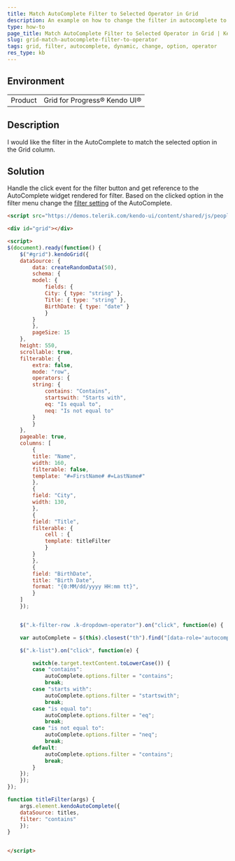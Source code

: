 ```yaml
---
title: Match AutoComplete Filter to Selected Operator in Grid
description: An example on how to change the filter in autocomplete to match the selected operator in a Kendo UI Grid.
type: how-to
page_title: Match AutoComplete Filter to Selected Operator in Grid | Kendo UI Grid
slug: grid-match-autocomplete-filter-to-operator
tags: grid, filter, autocomplete, dynamic, change, option, operator
res_type: kb
---
```


## Environment

<table>
 <tr>
  <td>Product</td>
  <td>Grid for Progress® Kendo UI®</td>
 </tr>
</table>

## Description

I would like the filter in the AutoComplete to match the selected option in the Grid column.

## Solution

Handle the click event for the filter button and get reference to the AutoComplete widget rendered for filter. Based on the clicked option in the filter menu change the [filter setting](https://docs.telerik.com/kendo-ui/api/javascript/ui/autocomplete/configuration/filter) of the AutoComplete.

```html
<script src="https://demos.telerik.com/kendo-ui/content/shared/js/people.js"></script>

<div id="grid"></div>

<script>
$(document).ready(function() {
    $("#grid").kendoGrid({
    dataSource: {
        data: createRandomData(50),
        schema: {
        model: {
            fields: {
            City: { type: "string" },
            Title: { type: "string" },
            BirthDate: { type: "date" }
            }
        }
        },
        pageSize: 15
    },
    height: 550,
    scrollable: true,
    filterable: {
        extra: false,
        mode: "row",
        operators: {
        string: {
            contains: "Contains",
            startswith: "Starts with",
            eq: "Is equal to",
            neq: "Is not equal to"
        }
        }
    },
    pageable: true,
    columns: [
        {
        title: "Name",
        width: 160,
        filterable: false,
        template: "#=FirstName# #=LastName#"
        },
        {
        field: "City",
        width: 130,
        },
        {
        field: "Title",
        filterable: {
            cell : {
            template: titleFilter
            }
        }
        },
        {
        field: "BirthDate",
        title: "Birth Date",
        format: "{0:MM/dd/yyyy HH:mm tt}",
        }
    ]
    });


    $(".k-filter-row .k-dropdown-operator").on("click", function(e) {

    var autoComplete = $(this).closest("th").find("[data-role='autocomplete']").getKendoAutoComplete();

    $(".k-list").on("click", function(e) {

        switch(e.target.textContent.toLowerCase()) {
        case "contains":
            autoComplete.options.filter = "contains";
            break;
        case "starts with":
            autoComplete.options.filter = "startswith";
            break;
        case "is equal to":
            autoComplete.options.filter = "eq";
            break;
        case "is not equal to":
            autoComplete.options.filter = "neq";
            break;
        default:
            autoComplete.options.filter = "contains";
            break;
        }
    });
    });
});

function titleFilter(args) {
    args.element.kendoAutoComplete({
    dataSource: titles,
    filter: "contains"
    });
}


</script>
```
